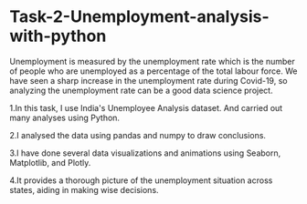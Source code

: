 # Task-2-Unemployment-analysis-with-python

Unemployment is measured by the unemployment rate which is the number of people who are unemployed as a percentage of the total labour force. We have seen a sharp increase in the unemployment rate during Covid-19, so analyzing the unemployment rate can be a good data science project.

1.In this task, I use India's Unemployee Analysis dataset. And carried out many analyses using Python.

2.I analysed the data using pandas and numpy to draw conclusions.

3.I have done several data visualizations and animations using Seaborn, Matplotlib, and Plotly.

4.It provides a thorough picture of the unemployment situation across states, aiding in making wise decisions.

